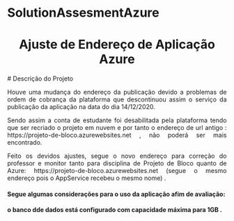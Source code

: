 # SolutionAssesmentAzure
<h1 align="center"> Ajuste de Endereço de Aplicação Azure </h1>
# Descrição do Projeto
<p align="justify"> Houve uma mudança do endereço da publicação devido a problemas de ordem de cobrança da plataforma que descontinuou assim o serviço da publicação da aplicação na data do dia 14/12/2020.</p>
<p align="justify"> Sendo assim a conta de estudante foi desabilitada pela plataforma tendo que ser recriado o projeto em nuvem e por tanto o endereço de url antigo : https://projeto-de-bloco.azurewebsites.net , não poderá ser mais encontrado.</p>
<p align="justify"> Feito os devidos ajustes, segue o novo endereço para correção do professor e monitor tanto para disciplina de Projeto de Bloco quanto de Azure:  https://projeto-de-bloco.azurewebsites.net  (segue o mesmo endereço pois o AppService recebeu o mesmo nome) .</p>
<h4 align="justify"> Segue algumas considerações para o uso da aplicação afim de avaliação: <h4>
<p align="justify"> o banco dde dados está configurado com capacidade máxima para 1GB .</p>
